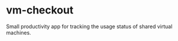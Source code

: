vm-checkout
===========

Small productivity app for tracking the usage status of shared virtual machines.
